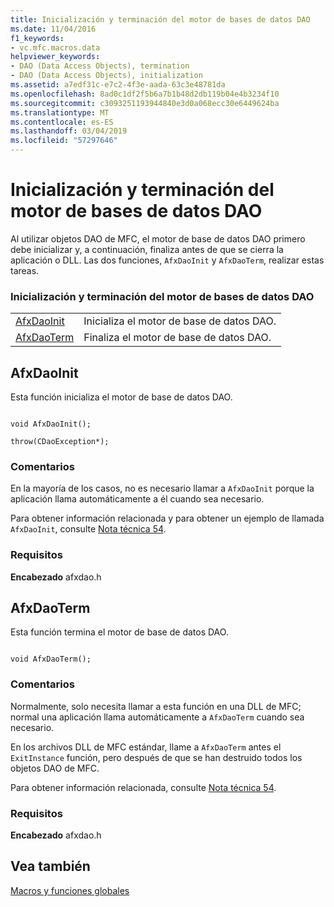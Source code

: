 ```yaml
---
title: Inicialización y terminación del motor de bases de datos DAO
ms.date: 11/04/2016
f1_keywords:
- vc.mfc.macros.data
helpviewer_keywords:
- DAO (Data Access Objects), termination
- DAO (Data Access Objects), initialization
ms.assetid: a7edf31c-e7c2-4f3e-aada-63c3e48781da
ms.openlocfilehash: 8ad0c1df2f5b6a7b1b48d2db119b04e4b3234f10
ms.sourcegitcommit: c3093251193944840e3d0a068ecc30e6449624ba
ms.translationtype: MT
ms.contentlocale: es-ES
ms.lasthandoff: 03/04/2019
ms.locfileid: "57297646"
---
```

# <a name="dao-database-engine-initialization-and-termination"></a>Inicialización y terminación del motor de bases de datos DAO

Al utilizar objetos DAO de MFC, el motor de base de datos DAO primero debe inicializar y, a continuación, finaliza antes de que se cierra la aplicación o DLL. Las dos funciones, `AfxDaoInit` y `AfxDaoTerm`, realizar estas tareas.

### <a name="dao-database-engine-initialization-and-termination"></a>Inicialización y terminación del motor de bases de datos DAO

|||
|-|-|
|[AfxDaoInit](#afxdaoinit)|Inicializa el motor de base de datos DAO.|
|[AfxDaoTerm](#afxdaoterm)|Finaliza el motor de base de datos DAO.|

##  <a name="afxdaoinit"></a>  AfxDaoInit

Esta función inicializa el motor de base de datos DAO.

```

void AfxDaoInit();

throw(CDaoException*);
```

### <a name="remarks"></a>Comentarios

En la mayoría de los casos, no es necesario llamar a `AfxDaoInit` porque la aplicación llama automáticamente a él cuando sea necesario.

Para obtener información relacionada y para obtener un ejemplo de llamada `AfxDaoInit`, consulte [Nota técnica 54](../../mfc/tn054-calling-dao-directly-while-using-mfc-dao-classes.md).

### <a name="requirements"></a>Requisitos

  **Encabezado** afxdao.h

##  <a name="afxdaoterm"></a>  AfxDaoTerm

Esta función termina el motor de base de datos DAO.

```

void AfxDaoTerm();
```

### <a name="remarks"></a>Comentarios

Normalmente, solo necesita llamar a esta función en una DLL de MFC; normal una aplicación llama automáticamente a `AfxDaoTerm` cuando sea necesario.

En los archivos DLL de MFC estándar, llame a `AfxDaoTerm` antes el `ExitInstance` función, pero después de que se han destruido todos los objetos DAO de MFC.

Para obtener información relacionada, consulte [Nota técnica 54](../../mfc/tn054-calling-dao-directly-while-using-mfc-dao-classes.md).

### <a name="requirements"></a>Requisitos

  **Encabezado** afxdao.h

## <a name="see-also"></a>Vea también

[Macros y funciones globales](../../mfc/reference/mfc-macros-and-globals.md)

